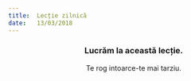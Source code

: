 ```yaml
---
title:  Lecție zilnică
date:   13/03/2018
---
```


### <center>Lucrăm la această lecție.</center>
<center>Te rog intoarce-te mai tarziu.</center>